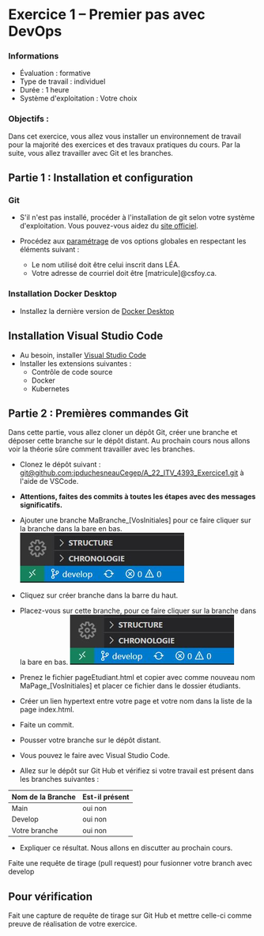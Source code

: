# Exercice 1 – Premier pas avec DevOps

### Informations
- Évaluation : formative
- Type de travail : individuel
- Durée : 1 heure
- Système d'exploitation : Votre choix

### Objectifs :

Dans cet exercice, vous allez vous installer un environnement de travail pour la majorité des exercices et des travaux pratiques du cours. Par la suite, vous allez travailler avec Git et les branches.

## Partie 1 : Installation et configuration
### Git
- S'il n'est pas installé, procéder à l'installation de git selon votre système d'exploitation. Vous pouvez-vous aidez du [site officiel](https://git-scm.com/). 

- Procédez aux [paramétrage](https://git-scm.com/book/fr/v2/D%C3%A9marrage-rapide-Param%C3%A9trage-%C3%A0-la-premi%C3%A8re-utilisation-de-Git)  de vos options globales en respectant les éléments suivant :
    - Le nom utilisé doit être celui inscrit dans LÉA.
    - Votre adresse de courriel doit être [matricule]@csfoy.ca.


### Installation Docker Desktop

 - Installez la dernière version de [Docker Desktop](https://www.docker.com/products/docker-desktop/)
 

## Installation Visual Studio Code

- Au besoin, installer [Visual Studio Code](https://code.visualstudio.com/)
- Installer les extensions suivantes :
    - Contrôle de code source 
    - Docker
    - Kubernetes

## Partie 2 : Premières commandes Git

Dans cette partie, vous allez cloner un dépôt Git, créer une branche et déposer cette branche sur le dépôt distant. Au prochain cours nous allons voir la théorie sûre comment travailler avec les branches.

- Clonez le dépôt suivant : [git@github.com:jpduchesneauCegep/A_22_ITV_4393_Exercice1.git](git@github.com:jpduchesneauCegep/A_22_ITV_4393_Exercice1.git) à l'aide de VSCode.
- **Attentions, faites des commits à toutes les étapes avec des messages significatifs.**
- Ajouter une branche MaBranche_[VosInitiales]
pour ce faire cliquer sur la branche dans la bare en bas.
![Branche](img/brancheVScode.jpg)
- Cliquez sur créer branche dans la barre du haut.
    
- Placez-vous sur cette branche, pour ce faire cliquer sur la branche dans la bare en bas.
![Branche](img/brancheVScode.jpg)
- Prenez le fichier pageEtudiant.html et copier avec comme nouveau nom MaPage_[VosInitiales] 
            et placer ce fichier dans le dossier étudiants.

- Créer un lien hypertext entre votre page et votre nom dans la liste de la page index.html.
- Faite un commit.
- Pousser votre branche sur le dépôt distant.
- Vous pouvez le faire avec Visual Studio Code.
- Allez sur le dépôt sur Git Hub et vérifiez si votre travail est présent dans les branches suivantes : 

|Nom de la Branche | Est-il présent |
--- | --- 
|Main| oui non |
|Develop|oui non|
|Votre branche |oui non|

- Expliquer ce résultat. Nous allons en discutter au prochain cours.

Faite une requête de tirage (pull request) pour fusionner votre branch avec develop
## Pour vérification
Fait une capture de requête de tirage sur Git Hub et mettre celle-ci comme preuve de réalisation de votre exercice.



